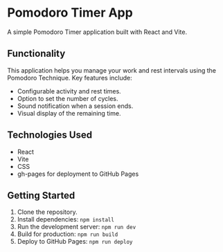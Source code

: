 # Pomodoro Timer App

A simple Pomodoro Timer application built with React and Vite.

## Functionality

This application helps you manage your work and rest intervals using the Pomodoro Technique. Key features include:

- Configurable activity and rest times.
- Option to set the number of cycles.
- Sound notification when a session ends.
- Visual display of the remaining time.

## Technologies Used

- React
- Vite
- CSS
- gh-pages for deployment to GitHub Pages

## Getting Started

1. Clone the repository.
2. Install dependencies: `npm install`
3. Run the development server: `npm run dev`
4. Build for production: `npm run build`
5. Deploy to GitHub Pages: `npm run deploy`

